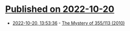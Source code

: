 # [Published on 2022-10-20](index.md)

* [2022-10-20, 13:53:36](https://lobste.rs/s/vojk2t/mystery_355_113_2010) - [The Mystery of 355/113 (2010)](http://davidbau.com/archives/2010/03/14/the_mystery_of_355113.html)
